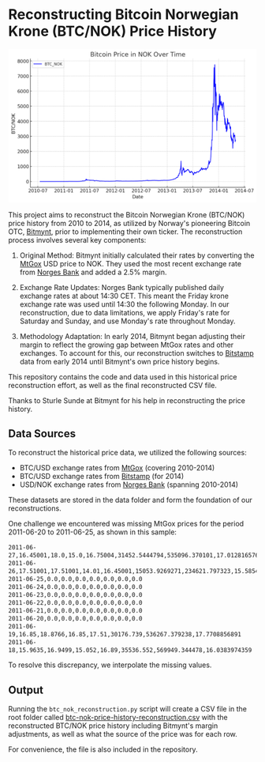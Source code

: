 # Reconstructing Bitcoin Norwegian Krone (BTC/NOK) Price History

![BTC/NOK Price History](btcnok.png)


This project aims to reconstruct the Bitcoin Norwegian Krone (BTC/NOK) price history from 2010 to 2014, as utilized by Norway's pioneering Bitcoin OTC, [Bitmynt](https://bitmynt.no), prior to implementing their own ticker. The reconstruction process involves several key components:

1. Original Method: Bitmynt initially calculated their rates by converting the [MtGox](https://en.wikipedia.org/wiki/Mt._Gox) USD price to NOK. They used the most recent exchange rate from [Norges Bank](https://www.norges-bank.no/en/) and added a 2.5% margin.

2. Exchange Rate Updates: Norges Bank typically published daily exchange rates at about 14:30 CET. This meant the Friday krone exchange rate was used until 14:30 the following Monday. In our reconstruction, due to data limitations, we apply Friday's rate for Saturday and Sunday, and use Monday's rate throughout Monday.

3. Methodology Adaptation: In early 2014, Bitmynt began adjusting their margin to reflect the growing gap between MtGox rates and other exchanges. To account for this, our reconstruction switches to [Bitstamp](https://www.bitstamp.net) data from early 2014 until Bitmynt's own price history begins.

This repository contains the code and data used in this historical price reconstruction effort, as well as the final reconstructed CSV file.

Thanks to Sturle Sunde at Bitmynt for his help in reconstructing the price history.

## Data Sources

To reconstruct the historical price data, we utilized the following sources:

* BTC/USD exchange rates from [MtGox](https://raw.githubusercontent.com/marcosebarreto/Datasets/master/BCHARTS-MTGOXUSD.csv) (covering 2010-2014)
* BTC/USD exchange rates from [Bitstamp](https://www.bitstamp.net/api/v2/ohlc/btcusd/?step=86400&limit=120&end=1398895200) (for 2014)
* USD/NOK exchange rates from [Norges Bank](https://data.norges-bank.no/api/data/EXR/B.USD.NOK.SP?format=csv&startPeriod=2010-07-16&endPeriod=2014-06-01&bom=include) (spanning 2010-2014)

These datasets are stored in the data folder and form the foundation of our reconstructions.

One challenge we encountered was missing MtGox prices for the period 2011-06-20 to 2011-06-25, as shown in this sample:

```csv
2011-06-27,16.45001,18.0,15.0,16.75004,31452.5444794,535096.370101,17.0128165768
2011-06-26,17.51001,17.51001,14.01,16.45001,15053.9269271,234621.797323,15.585421562
2011-06-25,0.0,0.0,0.0,0.0,0.0,0.0,0.0
2011-06-24,0.0,0.0,0.0,0.0,0.0,0.0,0.0
2011-06-23,0.0,0.0,0.0,0.0,0.0,0.0,0.0
2011-06-22,0.0,0.0,0.0,0.0,0.0,0.0,0.0
2011-06-21,0.0,0.0,0.0,0.0,0.0,0.0,0.0
2011-06-20,0.0,0.0,0.0,0.0,0.0,0.0,0.0
2011-06-19,16.85,18.8766,16.85,17.51,30176.739,536267.379238,17.7708856891
2011-06-18,15.9635,16.9499,15.052,16.89,35536.552,569949.344478,16.0383974359
```

To resolve this discrepancy, we interpolate the missing values.

## Output

Running the `btc_nok_reconstruction.py` script will create a CSV file in the root folder called [btc-nok-price-history-reconstruction.csv](btc-nok-price-history-reconstruction.csv) with the reconstructed BTC/NOK price history including Bitmynt's margin adjustments, as well as what the source of the price was for each row.

For convenience, the file is also included in the repository.